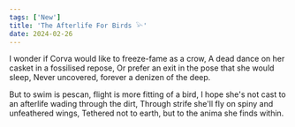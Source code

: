 ```yaml
---
tags: ['New']
title: 'The Afterlife For Birds 𓅪'
date: 2024-02-26
---
```


I wonder if Corva would like to freeze-fame as a crow,
A dead dance on her casket in a fossilised repose,
Or prefer an exit in the pose that she would sleep,
Never uncovered, forever a denizen of the deep.

But to swim is pescan, flight is more fitting of a bird,
I hope she's not cast to an afterlife wading through the dirt,
Through strife she'll fly on spiny and unfeathered wings,
Tethered not to earth, but to the anima she finds within.
